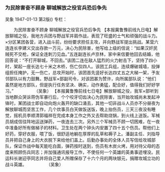 ### 为民除害奋不顾身  聊城解放之役官兵恐后争先
吴象
1947-01-13
第2版()
专栏：

　　为民除害奋不顾身
    聊城解放之役官兵恐后争先
    【本报冀鲁豫前线九日电】解放聊城之役，我地方兵团与野战军并肩作战，表现了旺盛的士气和顽强的战斗力。×分区某团各营，进入战斗前，纷纷要求担任主攻，并向野战军提出挑战。某营六连连长李建义交出存款一万元，决心为民除害，他写给上级的信说：“如果汉奸民贼死不交枪，保证全连刺刀见血。”五连副连长卢京林，家中来信要他回去结婚，他回答说：“不打开聊城，不回去。”该团二连在敌人猛烈的火力射击下，坚持了四小时，架起一座长达七十米之木桥，伤亡仅四人。该团工兵组，连续爆破城墙，投弹组担任掩护，无一伤亡，总攻开始时，该团首先竖好长达四丈五之大梯一架，予友邻部队以有力鼓舞。野战军×部副司令，对该团甚为赞许，向所属部队说：“他们虽然是地方部队，但是执行任务坚决、确实，动作勇猛，配合好，值得我们好好学习。”
　　　　　（吴象）
    【本报冀鲁豫前线七日电】解放聊城之役，我军×部听到当地群众哭诉蒋伪军暴行后，个个咬牙切齿决心为民除害，当开始攻城尚未发起冲锋时，某团战士即自动向炮火轰开的缺口涌去，其他一切非战斗人员亦不分昼夜为解放聊城而坚苦工作，几个炊事员白天做饭送饭，晚上抬伤员，三天三夜没有睡觉，摇机员李顺清郭福祥在完成本身工作之外又去帮助烧锅，到火线上送饭。军械员胡成信往阵地运送弹药，一夜连去三次。另外三个军械员不顾一切困难，在一夜中准备好所有做梯子的材料。卫生处在两个钟头内安置了四十五个伤员。帮他们上好药，穿好衣服，喂了饭，很舒适地躺在厚厚的乱草和褥子上。潘副主任、刘指导员并把自己身上的大衣脱下来给他们盖上。后勤办事处的全体人员写信给攻城部队，保证作战中每天能吃白面，弹药按时送到，伤员有木炭火烤，用对待父母的态度来照顾伤兵同志；并加强通讯报导工作，不使任何一个英雄的英勇事迹埋没。民运科长谢迎亭同志并将自己爱人所赠保存了十六个月的两块银元，捐赠攻城立功的战斗英雄。
　　　　          （吴象）
